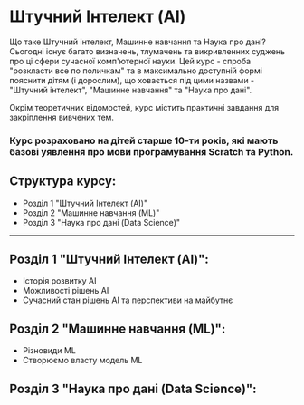 # Штучний Інтелект (AI)

Що таке Штучний інтелект, Машинне навчання та Наука про дані? Сьогодні існує багато визначень, тлумачень та викривленних суджень про ці сфери сучасної комп'ютерної науки. Цей курс - спроба "розкласти все по поличкам" та в максимально доступній формі пояснити дітям (і дорослим), що ховається під цими назвами - "Штучний інтелект", "Машинне навчання" та "Наука про дані".

Окрім теоретичних відомостей, курс містить практичні завдання для закріплення вивчених тем.

### Курс розраховано на дітей старше 10-ти років, які мають базові уявлення про мови програмування Scratch та Python.

## Структура курсу:
- Розділ 1 "Штучний Інтелект (AI)" 
- Розділ 2 "Машинне навчання (ML)"
- Розділ 3 "Наука про дані (Data Science)"
---
## Розділ 1 "Штучний Інтелект (AI)":

- Історія розвитку AI
- Можливості рішень AI
- Сучасний стан рішень AI та перспективи на майбутнє

## Розділ 2 "Машинне навчання (ML)":

- Різновиди ML
- Створюємо власту модель ML

## Розділ 3 "Наука про дані (Data Science)":


###
###
#
